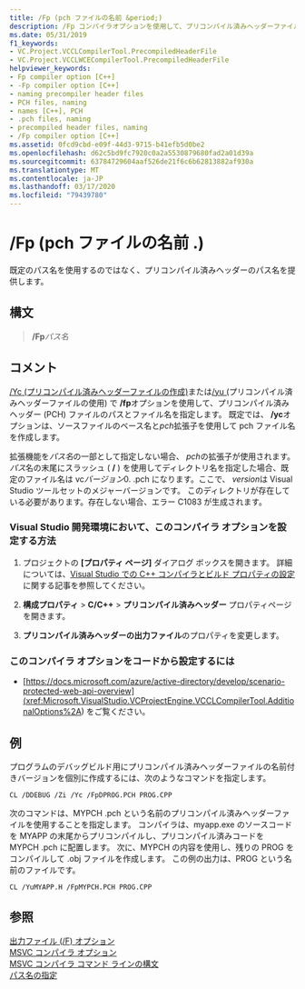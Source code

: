```yaml
---
title: /Fp (pch ファイルの名前 &period;)
description: /Fp コンパイラオプションを使用して、プリコンパイル済みヘッダーファイル名を指定します。
ms.date: 05/31/2019
f1_keywords:
- VC.Project.VCCLCompilerTool.PrecompiledHeaderFile
- VC.Project.VCCLWCECompilerTool.PrecompiledHeaderFile
helpviewer_keywords:
- Fp compiler option [C++]
- -Fp compiler option [C++]
- naming precompiler header files
- PCH files, naming
- names [C++], PCH
- .pch files, naming
- precompiled header files, naming
- /Fp compiler option [C++]
ms.assetid: 0fcd9cbd-e09f-44d3-9715-b41efb5d0be2
ms.openlocfilehash: d62c5bd9fc7920c0a2a5530879680fad2a01d39a
ms.sourcegitcommit: 63784729604aaf526de21f6c6b62813882af930a
ms.translationtype: MT
ms.contentlocale: ja-JP
ms.lasthandoff: 03/17/2020
ms.locfileid: "79439780"
---
```

# <a name="fp-name-periodpch-file"></a>/Fp (pch ファイルの名前 &period;)

既定のパス名を使用するのではなく、プリコンパイル済みヘッダーのパス名を提供します。

## <a name="syntax"></a>構文

> **/Fp**<em>パス名</em>

## <a name="remarks"></a>コメント

[/Yc (プリコンパイル済みヘッダーファイルの作成)](yc-create-precompiled-header-file.md)または[/yu (](yu-use-precompiled-header-file.md)プリコンパイル済みヘッダーファイルの使用) で **/fp**オプションを使用して、プリコンパイル済みヘッダー (PCH) ファイルのパスとファイル名を指定します。 既定では、 **/yc**オプションは、ソースファイルのベース名と*pch*拡張子を使用して pch ファイル名を作成します。

拡張機能を*パス名*の一部として指定しない場合、 *pch*の拡張子が使用されます。 *パス*名の末尾にスラッシュ ( **/** ) を使用してディレクトリ名を指定した場合、既定のファイル名は vc*バージョン*0. .pch になります。ここで、 *version*は Visual Studio ツールセットのメジャーバージョンです。 このディレクトリが存在している必要があります。存在しない場合、エラー C1083 が生成されます。

### <a name="to-set-this-compiler-option-in-the-visual-studio-development-environment"></a>Visual Studio 開発環境において、このコンパイラ オプションを設定する方法

1. プロジェクトの **[プロパティ ページ]** ダイアログ ボックスを開きます。 詳細については、[Visual Studio での C++ コンパイラとビルド プロパティの設定](../working-with-project-properties.md)に関する記事を参照してください。

1. **構成プロパティ** > **C/C++**  > **プリコンパイル済みヘッダー**  プロパティページを開きます。

1. **プリコンパイル済みヘッダーの出力ファイル**のプロパティを変更します。

### <a name="to-set-this-compiler-option-programmatically"></a>このコンパイラ オプションをコードから設定するには

- [https://docs.microsoft.com/azure/active-directory/develop/scenario-protected-web-api-overview](<xref:Microsoft.VisualStudio.VCProjectEngine.VCCLCompilerTool.AdditionalOptions%2A>) をご覧ください。

## <a name="examples"></a>例

プログラムのデバッグビルド用にプリコンパイル済みヘッダーファイルの名前付きバージョンを個別に作成するには、次のようなコマンドを指定します。

```CMD
CL /DDEBUG /Zi /Yc /FpDPROG.PCH PROG.CPP
```

次のコマンドは、MYPCH .pch という名前のプリコンパイル済みヘッダーファイルを使用することを指定します。 コンパイラは、myapp.exe のソースコードを MYAPP の末尾からプリコンパイルし、プリコンパイル済みコードを MYPCH .pch に配置します。 次に、MYPCH の内容を使用し、残りの PROG をコンパイルして .obj ファイルを作成します。 この例の出力は、PROG という名前のファイルです。

```CMD
CL /YuMYAPP.H /FpMYPCH.PCH PROG.CPP
```

## <a name="see-also"></a>参照

[出力ファイル (/F) オプション](output-file-f-options.md)<br/>
[MSVC コンパイラ オプション](compiler-options.md)<br/>
[MSVC コンパイラ コマンド ラインの構文](compiler-command-line-syntax.md)<br/>
[パス名の指定](specifying-the-pathname.md)
